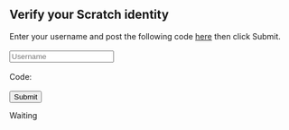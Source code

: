 ## Verify your Scratch identity
Enter your username and post the following code [here](https://scratch.mit.edu/projects/318086755/) then click Submit.<br><br>
<input type="text" id="username" placeholder="Username"><br><br>
Code: <code id="code"></code><br><br>
<button onclick="verify()">Submit</button>
<p id="status">Waiting</p>
<script>
var randomid = (function makeid(length) {
   var result           = '';
   var characters       = 'ABCDEFGHIJKLMNOPQRSTUVWXYZabcdefghijklmnopqrstuvwxyz0123456789';
   var charactersLength = characters.length;
   for ( var i = 0; i < length; i++ ) {
      result += characters.charAt(Math.floor(Math.random() * charactersLength));
   }
   return result;
})(20)
document.getElementById("code").innerHTML = randomid
function verify(){
document.getElementById("status").innerHTML = "Loading..."
  fetch("https://cors-anywhere.herokuapp.com/https://obscure-inlet-57587.herokuapp.com/verify",{headers:{username:document.getElementById("username").value,nonce:randomid}})
  .then(e=>{
  return e.json()
  })
  .then(e=>{
  if(e.valid){
  document.getElementById("status").innerHTML = "Verified"
  } else {
  document.getElementById("status").innerHTML = "Declined"
  }
  })
}
</script>
